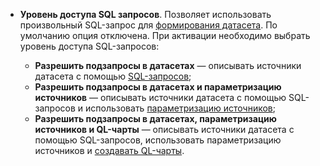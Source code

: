 * **Уровень доступа SQL запросов**. Позволяет использовать произвольный SQL-запрос для [формирования датасета](../../datalens/dataset/settings.md#sql-request-in-datatset). По умолчанию опция отключена. При активации необходимо выбрать уровень доступа SQL-запросов:

   * **Разрешить подзапросы в датасетах** — описывать источники датасета с помощью [SQL-запросов](../../datalens/dataset/settings.md#sql-request-in-datatset);
   * **Разрешить подзапросы в датасетах и параметризацию источников** — описывать источники датасета с помощью SQL-запросов и использовать [параметризацию источников](../../datalens/dataset/settings.md#parametrisation);
   * **Разрешить подзапросы в датасетах, параметризацию источников и QL-чарты** — описывать источники датасета с помощью SQL-запросов, использовать параметризацию источников и [создавать QL-чарты](../../datalens/concepts/chart/ql-charts.md).
